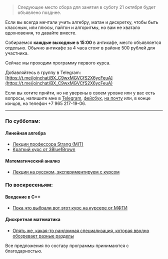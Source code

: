 ---
---
>Следующее место сбора для занятия в суботу 21 октября будет объявлено позднее.

Если вы всегда мечтали учить алгебру, матан и дискретку, чтобы быть классным, или плюсы, пайтон и алгоритмы, но вам не хватало вдохновения, то давайте вместе.

Собираемся **каждые выходные в 15:00** в антикафе, место объявляется отдельно. Обычно антикафе за 4 часа стоят в районе 500 рублей для участника.

Сейчас мы проходим программу первого курса.

Добавляйтесь в группу в Telegram:
[https://t.me/joinchat/BX_C9wxMGVCfS2X6ycFeuA](https://t.me/joinchat/BX_C9wxMGVCfS2X6ycFeuA)

Если вы хотите прийти, но не уверены в своем уровне или у вас есть вопросы, напишите мне в [Telegram](https://t.me/llnkor), [фейсбук](http://facebook.com/izomeraza), [на почту](mailto:myznikovam@gmail.com) или, в конце концов, на телефон +7 965 217-19-06.

_____
### По субботам:

#### Линейная алгебра
- [Лекции профессора Strang (MIT)](https://www.youtube.com/playlist?list=PL49CF3715CB9EF31D) 
- [Краткий курс от 3Blue1Brown](https://www.youtube.com/watch?v=kjBOesZCoqc&list=PLZHQObOWTQDPD3MizzM2xVFitgF8hE_ab)

#### Математический анализ 
- [Лекции на русском, экспериментируем с курсом](https://www.lektorium.tv/course/28662)

### По воскресеньям:

#### Введение в С++
- [Пока что выбрали вот этот курс на курсере от МФТИ](https://www.coursera.org/learn/c-plus-plus-white)

#### Дискретная математика
- [Опять же, какая-то рандомная специализация, которая вводно обозревает разные разделы](https://www.coursera.org/specializations/discrete-mathematics)

Все предложения по составу программы принимаются с благодарностью.
